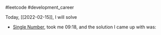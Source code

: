 #leetcode #development_career 

Today, [[2022-02-15]], I will solve
- [Single Number](https://leetcode.com/problems/single-number/), took me 09:18, and the solution I came up with was: